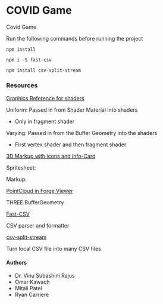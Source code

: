 # COVID Game

Covid Game

Run the following commands before running the project

```npm install```

```npm i -S fast-csv```

```npm install csv-split-stream```

### Resources

[Graphics Reference for shaders](http://what-when-how.com/Tutorial/topic-1779u1aung/Three-js-277.html)

Uniform: Passed in from Shader Material into shaders
- Only in fragment shader

Varying: Passed in from the Buffer Geometry into the shaders 
- First vertex shader and then fragment shader

[3D Markup with icons and info-Card](https://forge.autodesk.com/blog/3d-markup-icons-and-info-card)

Spritesheet: 

Markup: 

[PointCloud in Forge Viewer](https://forge.autodesk.com/blog/using-pointcloud-forge-viewer)

THREE.BufferGeometry

[Fast-CSV](https://c2fo.io/fast-csv/)

CSV parser and formatter

[csv-split-stream](https://www.npmjs.com/package/csv-split-stream)

Turn local CSV file into many CSV files

#### Authors

- Dr. Vinu Subashini Rajus
- Omar Kawach 
- Mitali Patel
- Ryan Carriere
